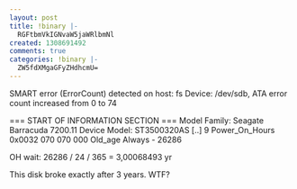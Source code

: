 ```yaml
---
layout: post
title: !binary |-
  RGFtbmVkIGNvaW5jaWRlbmNl
created: 1308691492
comments: true
categories: !binary |-
  ZW5fdXMgaGFyZHdhcmU=
---
```

SMART error (ErrorCount) detected on host: fs
Device: /dev/sdb, ATA error count increased from 0 to 74

=== START OF INFORMATION SECTION ===
Model Family:     Seagate Barracuda 7200.11
Device Model:     ST3500320AS
[..]
  9 Power_On_Hours          0x0032   070   070   000    Old_age   Always       -       26286

OH wait: 26286 / 24 / 365 = 3,00068493 yr

This disk broke exactly after 3 years. WTF?
